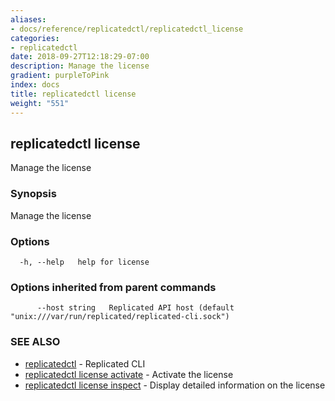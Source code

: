 ```yaml
---
aliases:
- docs/reference/replicatedctl/replicatedctl_license
categories:
- replicatedctl
date: 2018-09-27T12:18:29-07:00
description: Manage the license
gradient: purpleToPink
index: docs
title: replicatedctl license
weight: "551"
---
```


## replicatedctl license

Manage the license

### Synopsis

Manage the license

### Options

```
  -h, --help   help for license
```

### Options inherited from parent commands

```
      --host string   Replicated API host (default "unix:///var/run/replicated/replicated-cli.sock")
```

### SEE ALSO

* [replicatedctl](/api/replicatedctl/)	 - Replicated CLI
* [replicatedctl license activate](/api/replicatedctl/replicatedctl_license_activate/)	 - Activate the license
* [replicatedctl license inspect](/api/replicatedctl/replicatedctl_license_inspect/)	 - Display detailed information on the license

